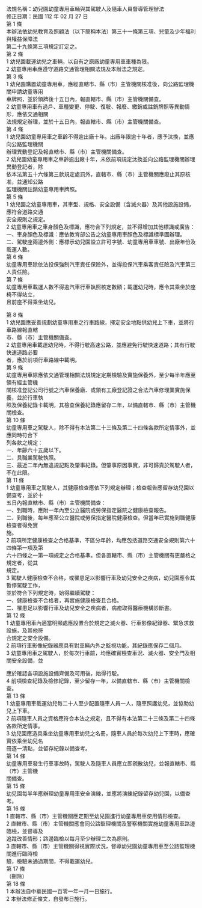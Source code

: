 法規名稱：幼兒園幼童專用車輛與其駕駛人及隨車人員督導管理辦法  
修正日期：民國 112 年 02 月 27 日  
第 1 條  
本辦法依幼兒教育及照顧法（以下簡稱本法）第三十一條第三項、兒童及少年福利與權益保障法  
第二十九條第三項規定訂定之。  
第 2 條  
1 幼兒園載運幼兒之車輛，以自有之原廠幼童專用車車種為限。  
2 幼童專用車應遵守道路交通管理相關法規及本辦法之規定。  
第 3 條  
1 幼兒園購置幼童專用車，應經直轄市、縣（市）主管機關核准後，向公路監理機關申請幼童專用  
車牌照，並於領牌後十五日內，報直轄市、縣（市）主管機關備查。  
2 幼童專用車有過戶、車種變更、停駛、復駛、報廢、繳銷或註銷牌照等異動情形，應依交通相關  
法規規定辦理，並於十五日內，報直轄市、縣（市）主管機關備查。  
第 4 條  
1 幼兒園幼童專用車之車齡不得逾出廠十年。出廠年限逾十年者，應予汰換，並應向公路監理機關  
辦理異動登記及報直轄市、縣（市）主管機關備查。  
2 幼兒園幼童專用車之車齡逾出廠十年，未依前項規定汰換並向公路監理機關辦理異動登記者，除  
依本法第五十六條第三款規定處罰外，直轄市、縣（市）主管機關應廢止其原核准，並通知公路  
監理機關註銷幼童專用車牌照。  
第 5 條  
1 幼兒園之幼童專用車，其車型、規格、安全設備（含滅火器）及其他設施設備，應符合道路交通  
安全規則之規定。  
2 幼童專用車之車身顏色及標識，應符合下列規定，並不得增加其他標識或廣告：  
一、車身顏色及標識：應依教育部公告之幼童專用車顏色及標識標準圖辦理。  
二、駕駛座兩邊外側：應標示幼兒園設立許可字號、幼童專用車車號、出廠年份及載運人數。  
第 6 條  
幼童專用車除依法投保強制汽車責任保險外，並得投保汽車乘客責任險及汽車第三人責任險。  
第 7 條  
幼童專用車載運人數不得逾汽車行車執照核定數額；載運幼兒時，應令其乘坐於座椅不得站立，  
且前座不得乘坐幼兒。  


第 8 條  
1 幼兒園應妥善規劃幼童專用車之行車路線，擇定安全地點供幼兒上下車，並將行車路線報直轄  
市、縣（市）主管機關備查。  
2 幼童專用車載運幼兒時，不得行駛高速公路，並應避免行駛快速道路；其有行駛快速道路必要  
者，應於前項行車路線中載明。  
第 9 條  
幼童專用車除應依交通管理相關法規規定定期檢驗及實施保養外，至少每半年應至領有經主管機  
關核准登記公司行號之汽車保養廠、或領有工廠登記證之合法汽車修理業實施保養，並於行車執  
照及保養紀錄卡載明，其檢查保養紀錄應留存二年，以備直轄市、縣（市）主管機關檢查。  
第 10 條  
幼童專用車之駕駛人，除不得有本法第二十三條及第二十四條各款所定情事外，並應同時符合下  
列各款之規定：  
一、年齡六十五歲以下。  
二、具職業駕駛執照。  
三、最近二年內無違規記點及肇事紀錄。但肇事原因事實，非可歸責於駕駛人者，不在此限。  
第 11 條  
1 幼童專用車之駕駛人，其健康檢查應依下列規定辦理；檢查報告應留存幼兒園以備查考，並於十  
五日內報直轄市、縣（市）主管機關備查：  
一、到職時，應附一年內至公立醫院或勞保指定醫院之健康檢查報告。  
二、到職後，每年應至公立醫院或勞保指定醫院健康檢查。但當年已實施到職健康檢查者得免實  
施。  
2 前項所定健康檢查之合格基準，不區分年齡，均應包括道路交通安全規則第六十四條第一項及第  
六十四條之一第一項規定之合格基準。但各直轄市、縣（市）主管機關有更嚴格之規定者，從其  
規定。  
3 駕駛人健康檢查不合格，或罹患足以影響行車及幼兒安全之疾病，幼兒園應令其暫停駕駛工作，  
並於符合下列規定時，始得繼續駕駛：  
一、健康檢查不合格者，再實施健康檢查且合格。  
二、罹患足以影響行車及幼兒安全之疾病者，病癒取得醫療機構診斷書。  
第 12 條  
1 幼童專用車內適當明顯處應設置合於規定之滅火器、行車影像紀錄器、緊急求救設施，及其他符  
合規定之安全設備。  
2 前項行車影像紀錄器應具有對車輛內外之監視功能，其紀錄應保存二個月。  
3 幼童專用車之駕駛人，於每次行車前，均應確實檢查車況、滅火器、安全門及相關安全設備，並  


應於確認各項設施設備齊備及可用後，始得行駛。  
4 前項檢查紀錄及檢修紀錄，至少留存一年，以備直轄市、縣（市）主管機關檢查。  
第 13 條  
1 幼童專用車載運幼兒每二十人至少配置隨車人員一人，隨車照護幼兒，並協助幼兒上下車。  
2 前項隨車人員之資格應符合本法之規定，且不得有本法第二十三條及第二十四條各款所定情事。  
3 幼兒園應造具乘坐幼童專用車幼兒之名冊，隨車人員於每次幼兒上下車時，應確實依乘坐幼兒名  
冊逐一清點，並留存紀錄以備查考。  
第 14 條  
幼童專用車發生行車事故時，駕駛人及隨車人員應立即疏散幼兒，並報直轄市、縣（市）主管機  
關備查。  
第 15 條  
幼兒園每半年應辦理幼童專用車安全演練，並應將演練紀錄留存幼兒園，以備查考。  
第 16 條  
1 直轄市、縣（市）主管機關應定期至幼兒園進行幼童專用車使用情形檢查。  
2 直轄市、縣（市）主管機關應會同公路監理機關及警察機關實施幼童專用車路邊臨檢，並督導及  
追蹤改善情形；路邊臨檢以每月至少辦理二次為原則。  
3 直轄市、縣（市）主管機關得視實際狀況，督導幼兒園幼童專用車至公路監理機關進行臨時檢  
驗，檢驗未通過期間，不得載運幼兒。  
第 17 條  
（刪除）  
第 18 條  
1 本辦法自中華民國一百零一年一月一日施行。  
2 本辦法修正條文，自發布日施行。  


